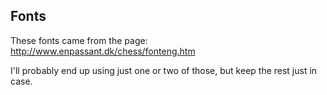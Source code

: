 ## Fonts

These fonts came from the page: http://www.enpassant.dk/chess/fonteng.htm

I'll probably end up using just one or two of those, but keep the rest just in case.

